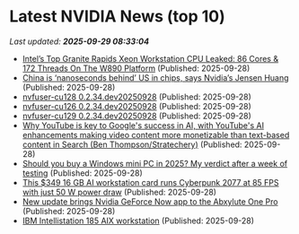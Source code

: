 # Latest NVIDIA News (top 10)
_Last updated: **2025-09-29 08:33:04**_

- [Intel’s Top Granite Rapids Xeon Workstation CPU Leaked: 86 Cores & 172 Threads On The W890 Platform](https://wccftech.com/intel-granite-rapids-xeon-workstation-cpu-leak-86-cores-172-threads-w890-platform/) (Published: 2025-09-28)
- [China is ‘nanoseconds behind’ US in chips, says Nvidia’s Jensen Huang](https://biztoc.com/x/ffa973165c083a51) (Published: 2025-09-28)
- [nvfuser-cu128 0.2.34.dev20250928](https://pypi.org/project/nvfuser-cu128/0.2.34.dev20250928/) (Published: 2025-09-28)
- [nvfuser-cu126 0.2.34.dev20250928](https://pypi.org/project/nvfuser-cu126/0.2.34.dev20250928/) (Published: 2025-09-28)
- [nvfuser-cu129 0.2.34.dev20250928](https://pypi.org/project/nvfuser-cu129/0.2.34.dev20250928/) (Published: 2025-09-28)
- [Why YouTube is key to Google's success in AI, with YouTube's AI enhancements making video content more monetizable than text-based content in Search (Ben Thompson/Stratechery)](https://mediagazer.com/250928/p1) (Published: 2025-09-28)
- [Should you buy a Windows mini PC in 2025? My verdict after a week of testing](https://www.zdnet.com/article/should-you-buy-a-windows-mini-pc-in-2025-my-verdict-after-a-week-of-testing/) (Published: 2025-09-28)
- [This $349 16 GB AI workstation card runs Cyberpunk 2077 at 85 FPS with just 50 W power draw](https://www.notebookcheck.net/This-349-16-GB-AI-workstation-card-runs-Cyberpunk-2077-at-85-FPS-with-just-50-W-power-draw.1126040.0.html) (Published: 2025-09-28)
- [New update brings Nvidia GeForce Now app to the Abxylute One Pro](https://www.notebookcheck.net/New-update-brings-Nvidia-GeForce-Now-app-to-the-Abxylute-One-Pro.1125364.0.html) (Published: 2025-09-28)
- [IBM Intellistation 185 AIX workstation](http://www.ibmfiles.com/pages/intellipower185.htm) (Published: 2025-09-28)
